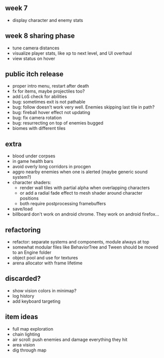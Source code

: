 ## week 7
- display character and enemy stats

## week 8 sharing phase
- tune camera distances
- visualize player stats, like xp to next level, and UI overhaul
- view status on hover

## public itch release
- proper intro menu, restart after death
- fx for items, maybe projectiles too?
- add LoS check for abilities
- bug: sometimes exit is not pathable
- bug: follow doesn't work very well. Enemies skipping last tile in path?
- bug: fireball hover effect not updating
- bug: fix camera rotation
- bug: resurrecting on top of enemies bugged
- biomes with different tiles

## extra
- blood under corpses
- in game health bars
- avoid overly long corridors in procgen
- aggro nearby enemies when one is alerted (maybe generic sound system?)
- character shaders:
  - render wall tiles with partial alpha when overlapping characters
  - or add a radial fade effect to mesh shader around character positions
  - both require postprocessing framebuffers
- save/load
- billboard don't work on android chrome. They work on android firefox...

## refactoring
- refactor: separate systems and components, module always at top
- somewhat modular files like BehaviorTree and Tween should be moved to an Engine folder
- object pool and use for textures
- arena allocator with frame lifetime

## discarded?
- show vision colors in minimap?
- log history
- add keyboard targeting

## item ideas
- full map exploration
- chain lighting
- air scroll: push enemies and damage everything they hit
- area vision
- dig through map
